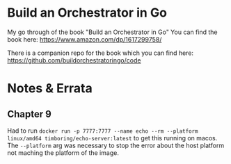# Build an Orchestrator in Go

My go through of the book "Build an Orchestrator in Go"
You can find the book here: https://www.amazon.com/dp/1617299758/

There is a companion repo for the book which you can find here:
https://github.com/buildorchestratoringo/code


# Notes & Errata

## Chapter 9

Had to run `docker run -p 7777:7777 --name echo --rm --platform linux/amd64 timboring/echo-server:latest`
to get this running on macos. The `--platform` arg was necessary to stop the error
about the host platform not maching the platform of the image.

